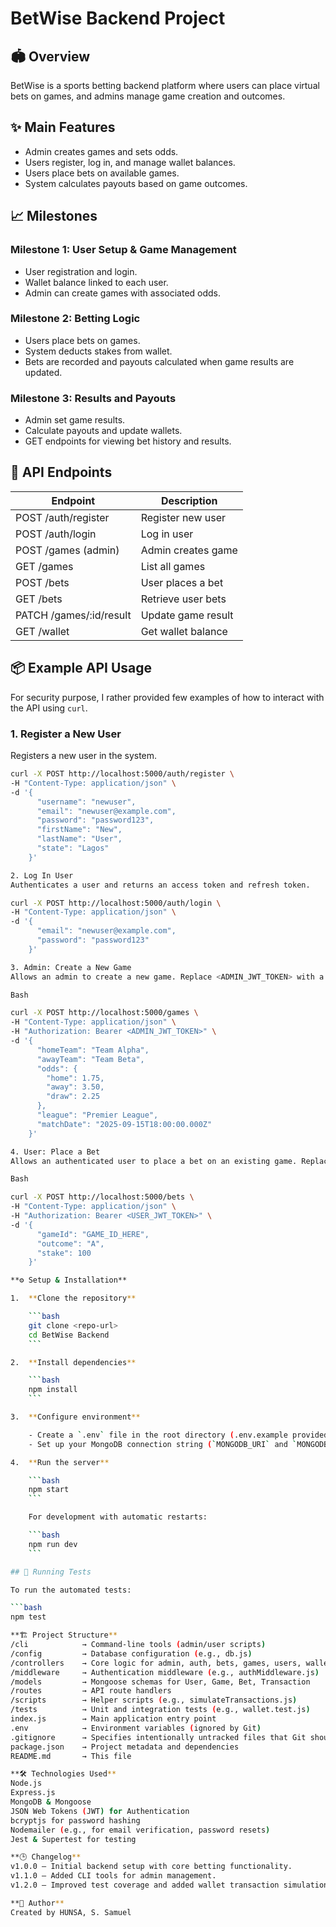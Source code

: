 # BetWise Backend Project

## 🏟️ Overview

BetWise is a sports betting backend platform where users can place virtual bets on games, and admins manage game creation and outcomes.

## ✨ Main Features

- Admin creates games and sets odds.
- Users register, log in, and manage wallet balances.
- Users place bets on available games.
- System calculates payouts based on game outcomes.

## 📈 Milestones

### Milestone 1: User Setup & Game Management

- User registration and login.
- Wallet balance linked to each user.
- Admin can create games with associated odds.

### Milestone 2: Betting Logic

- Users place bets on games.
- System deducts stakes from wallet.
- Bets are recorded and payouts calculated when game results are updated.

### Milestone 3: Results and Payouts

- Admin set game results.
- Calculate payouts and update wallets.
- GET endpoints for viewing bet history and results.

## 🔌 API Endpoints

| Endpoint                | Description        |
| ----------------------- | ------------------ |
| POST /auth/register     | Register new user  |
| POST /auth/login        | Log in user        |
| POST /games (admin)     | Admin creates game |
| GET /games              | List all games     |
| POST /bets              | User places a bet  |
| GET /bets               | Retrieve user bets |
| PATCH /games/:id/result | Update game result |
| GET /wallet             | Get wallet balance |

## 📦 Example API Usage

For security purpose, I rather provided few examples of how to interact with the API using `curl`.

### 1. Register a New User

Registers a new user in the system.

````bash
curl -X POST http://localhost:5000/auth/register \
-H "Content-Type: application/json" \
-d '{
      "username": "newuser",
      "email": "newuser@example.com",
      "password": "password123",
      "firstName": "New",
      "lastName": "User",
      "state": "Lagos"
    }'

2. Log In User
Authenticates a user and returns an access token and refresh token.

curl -X POST http://localhost:5000/auth/login \
-H "Content-Type: application/json" \
-d '{
      "email": "newuser@example.com",
      "password": "password123"
    }'

3. Admin: Create a New Game
Allows an admin to create a new game. Replace <ADMIN_JWT_TOKEN> with a valid admin token.

Bash

curl -X POST http://localhost:5000/games \
-H "Content-Type: application/json" \
-H "Authorization: Bearer <ADMIN_JWT_TOKEN>" \
-d '{
      "homeTeam": "Team Alpha",
      "awayTeam": "Team Beta",
      "odds": {
        "home": 1.75,
        "away": 3.50,
        "draw": 2.25
      },
      "league": "Premier League",
      "matchDate": "2025-09-15T18:00:00.000Z"
    }'

4. User: Place a Bet
Allows an authenticated user to place a bet on an existing game. Replace <USER_JWT_TOKEN> with a valid user token and ensure gameId is a valid ID of an existing game.

Bash

curl -X POST http://localhost:5000/bets \
-H "Content-Type: application/json" \
-H "Authorization: Bearer <USER_JWT_TOKEN>" \
-d '{
      "gameId": "GAME_ID_HERE",
      "outcome": "A",
      "stake": 100
    }'

**⚙️ Setup & Installation**

1.  **Clone the repository**

    ```bash
    git clone <repo-url>
    cd BetWise Backend
    ```

2.  **Install dependencies**

    ```bash
    npm install
    ```

3.  **Configure environment**

    - Create a `.env` file in the root directory (.env.example provided).
    - Set up your MongoDB connection string (`MONGODB_URI` and `MONGODB_TEST_URI`), JWT secrets (`JWT_SECRET`, `JWT_REFRESH_SECRET`), and any other required environment variables (like email credentials for Nodemailer).

4.  **Run the server**

    ```bash
    npm start
    ```

    For development with automatic restarts:

    ```bash
    npm run dev
    ```

## 🧪 Running Tests

To run the automated tests:

```bash
npm test

**🏗️ Project Structure**
/cli            → Command-line tools (admin/user scripts)
/config         → Database configuration (e.g., db.js)
/controllers    → Core logic for admin, auth, bets, games, users, wallet
/middleware     → Authentication middleware (e.g., authMiddleware.js)
/models         → Mongoose schemas for User, Game, Bet, Transaction
/routes         → API route handlers
/scripts        → Helper scripts (e.g., simulateTransactions.js)
/tests          → Unit and integration tests (e.g., wallet.test.js)
index.js        → Main application entry point
.env            → Environment variables (ignored by Git)
.gitignore      → Specifies intentionally untracked files that Git should ignore
package.json    → Project metadata and dependencies
README.md       → This file

**🛠️ Technologies Used**
Node.js
Express.js
MongoDB & Mongoose
JSON Web Tokens (JWT) for Authentication
bcryptjs for password hashing
Nodemailer (e.g., for email verification, password resets)
Jest & Supertest for testing

**🕒 Changelog**
v1.0.0 — Initial backend setup with core betting functionality.
v1.1.0 — Added CLI tools for admin management.
v1.2.0 — Improved test coverage and added wallet transaction simulation.

**📄 Author**
Created by HUNSA, S. Samuel
````
